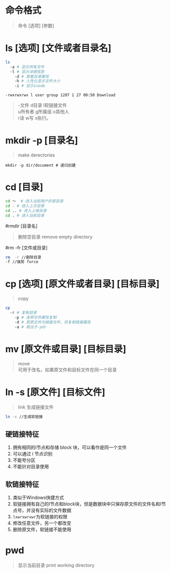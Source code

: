 # 命令格式
> 命令 [选项] [参数]  

# ls [选项] [文件或者目录名]

```bash
ls 
  -a # 显示所有文件
  -l # 显示详细信息
	-d # 查看目录属性
	-h # 人性化显示文件大小
	-i # 显示inode
```

`-rwxrwxrwx l user group 1207 1 27 00:50 Download`  

> -文件 d目录 l软链接文件  
> u所有者 g所属组 o其他人  
> r读 w写 x执行。

# mkdir -p [目录名]

> make derectories  

`mkdir -p dir/document # 递归创建` 

# cd [目录]

```bash
cd ～  # 进入当前用户的家目录
cd - # 进入上次目录
cd .. # 进入上级目录
cd . # 进入当前目录
```

#rmdir [目录名]

> 删除空目录 remove empty directory

#rm -fr [文件或目录]

```bash
rm  -r //删除目录
-f //强势 force
```

# cp [选项] [原文件或者目录] [目标目录]

> copy  

```bash
cp
  -r # 复制目录
	-p # 连带文件属性复制
	-d # 若原文件为链接文件，则复制链接属性
	-a # 相当于-pdr
```

# mv [原文件或目录] [目标目录]

> move  
> 可用于改名，如果原文件和目标文件在同一个目录

# ln -s [原文件] [目标文件]

> link 生成链接文件  

```bash
ln -s //生成软链接
```

## 硬链接特征

1. 拥有相同的i节点和存储 block 块，可以看作是同一个文件
2. 可以通过 i 节点识别
3. 不能夸分区
4. 不能针对目录使用  

## 软链接特征

1. 类似于Windows快捷方式
2. 软链接拥有自己的I节点和block块，但是数据块中只保存原文件的文件名和I节点号，并没有实际的文件数据
3. `lxwrxwrxwr`为软链接的权限
4. 修改任意文件，另一个都改变
5. 删除原文件，软链接不能使用

# pwd

> 显示当前目录 print working directory  

